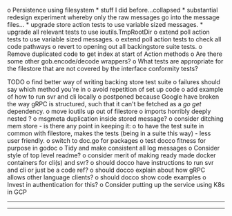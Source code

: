 o  Persistence using filesystem
    *  stuff I did before...collapsed
    *  substantial redesign experiment whereby only the raw messages go
       into the message files...
    *  upgrade store action tests to use variable sized messages.
    *  upgrade all relevant tests to use ioutils.TmpRootDir
    o  extend poll action tests to use variable sized messages.
    o  extend poll action tests to check all code pathways 
    o  revert to opening out all backingstore suite tests.
    o  Remove duplicated code to get index at start of Action methods
    o  Are there some other gob.encode/decode wrappers?
    o  What tests are appropriate for the filestore that are not covered by
       the interface conformity tests?


TODO
o  find better way of writing backing store test suite
    o  failures should say which method you're in
    o  avoid repetition of set up code
o  add example of how to run svr and cli locally
    o  postponed because Google have broken the way gRPC is structured, such
       that it can't be fetched as a *go get* dependency.
o  move ioutils up out of filestore
o  imports horribly deeply nested ?
o  msgmeta duplication inside stored message?
o  consider ditching mem store - is there any point in keeping it:
    o  to have the test suite in common with filestore, makes the tests
       (being in a suite this way) - less user friendly.
o  switch to doc.go for packages
o  test docco fitness for purpose in godoc
o  Tidy and make consistent all log messages
o  Consider style of top level readme?
    o  consider merit of making ready made docker containers for cli(s) and svr?
    o  should docco have instructions to run svr and cli or just be a code ref?
    o  should docco explain about how gRPC allows other language clients?
    o  should docco show code examples
o  Invest in authentication for this?
o  Consider putting up the service using K8s in GCP

----------------------------------------------------------------
----------------------------------------------------------------
